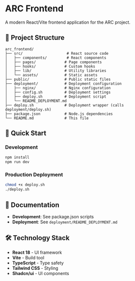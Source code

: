 # ARC Frontend

A modern React/Vite frontend application for the ARC project.

## 📁 Project Structure

```
arc_frontend/
├── src/                    # React source code
│   ├── components/         # React components
│   ├── pages/             # Page components
│   ├── hooks/             # Custom hooks
│   ├── lib/               # Utility libraries
│   └── assets/            # Static assets
├── public/                # Public static files
├── deployment/            # Deployment configuration
│   ├── nginx/             # Nginx configuration
│   ├── config.sh          # Deployment settings
│   ├── deploy.sh          # Deployment script
│   └── README_DEPLOYMENT.md
├── deploy.sh              # Deployment wrapper (calls deployment/deploy.sh)
├── package.json           # Node.js dependencies
└── README.md              # This file
```

## 🚀 Quick Start

### Development
```bash
npm install
npm run dev
```

### Production Deployment
```bash
chmod +x deploy.sh
./deploy.sh
```

## 📖 Documentation

- **Development**: See package.json scripts
- **Deployment**: See `deployment/README_DEPLOYMENT.md`

## 🛠️ Technology Stack

- **React 18** - UI framework
- **Vite** - Build tool
- **TypeScript** - Type safety
- **Tailwind CSS** - Styling
- **Shadcn/ui** - UI components